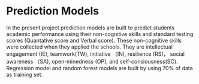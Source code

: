 # Prediction Models 
In the present project prediction models are built to predict students academic performance using their non-cognitive skills and standard testing scores (Quantative score and Verbal score). These non-cognitive skills were collected when they applied the schools. They are intellectual engagement (IE), teamwork(TW), initiative （IN), resilience (RS)， social awareness （SA), open-minedness (OP), and self-consiousness(SC).
Regression model and random forest models are built by using 70% of data as training set. 
